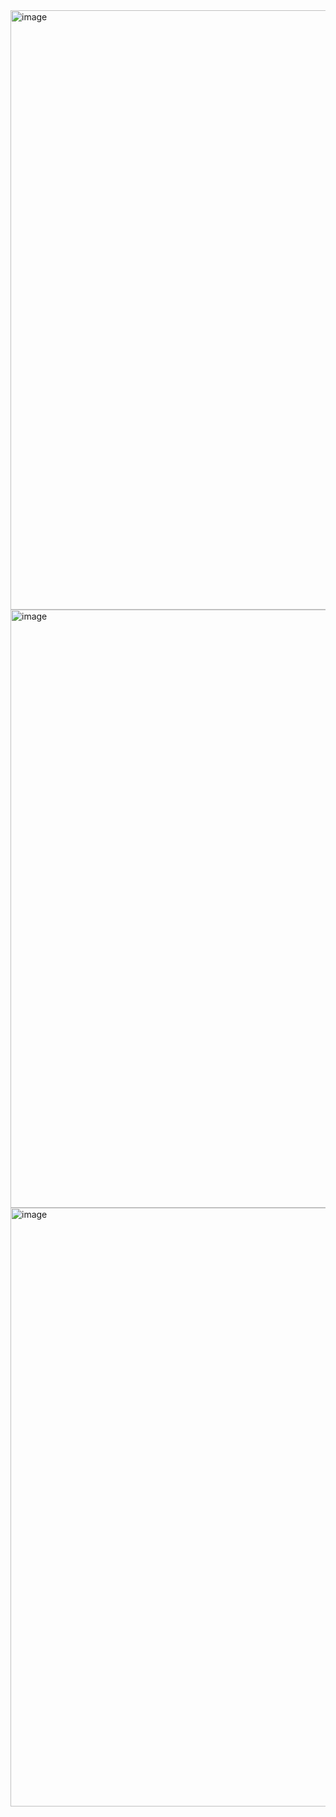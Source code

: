 <img width="959" alt="image" src="https://github.com/user-attachments/assets/5a58795c-ec3b-4ad5-b678-6b7ec1a27763">
<img width="957" alt="image" src="https://github.com/user-attachments/assets/1db5e124-02bb-4858-8984-418adc8edd50">
<img width="958" alt="image" src="https://github.com/user-attachments/assets/bdb25b71-1358-447d-8a0d-6bbbb119d583">



